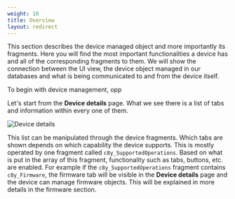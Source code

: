 ```yaml
---
weight: 10
title: Overview
layout: redirect
---
```



This section describes the device managed object and more importantly its fragments. Here you will find the most important functionalities a device has and all of the corresponding fragments to them. We will show the connection between the UI view, the device object managed in our databases and what is being communicated to and from the device itself.

To begin with device management, opp

Let's start from the **Device details** page. What we see there is a list of tabs and information within every one of them.

![Device details](/images/reference-guide/device-details.png)

This list can be manipulated through the device fragments.
Which tabs are shown depends on which capability the device supports. This is mostly operated by one fragment called ```c8y_SupportedOperations```. Based on what is put in the array of this fragment, functionality such as tabs, buttons, etc. are enabled. For example if the ```c8y_SupportedOperations``` fragment contains ```c8y_Firmware```, the firmware tab will be visible in the **Device details** page and the device can manage firmware objects. This will be explained in more details in the firmware section.
